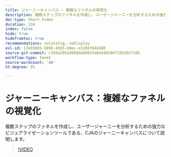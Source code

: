 ```yaml
---
title: ジャーニーキャンバス – 複雑なファネルの視覚化
description: 複数ステップのファネルを作成し、ユーザージャーニーを分析するための強力なビジュアライゼーションツールである、CJAのジャーニーキャンバスについて説明します。
doc-type: Short Video
duration: 134
index: false
hide: true
hidefromtoc: true
recommendations: noCatalog, noDisplay
exl-id: 17e85065-589b-4565-b0ec-e3288f84d488
source-git-commit: c169a205a9088da0982548d448500f15b2027c06
workflow-type: tm+mt
source-wordcount: '46'
ht-degree: 0%

---
```


# ジャーニーキャンバス：複雑なファネルの視覚化

複数ステップのファネルを作成し、ユーザージャーニーを分析するための強力なビジュアライゼーションツールである、CJAのジャーニーキャンバスについて説明します。

<!-- 72_S103_3442450_134_journey-canvas-visualizing-complex-funnels -->
>[!VIDEO](https://video.tv.adobe.com/v/3460146/?learn=on&enablevpops=true&captions=jpn)
